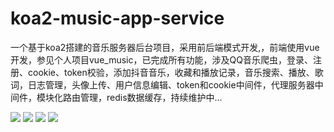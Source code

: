 # koa2-music-app-service

一个基于koa2搭建的音乐服务器后台项目，采用前后端模式开发,，前端使用vue开发，参见个人项目vue_music，已完成所有功能，涉及QQ音乐爬虫，登录、注册、cookie、token校验，添加抖音音乐，收藏和播放记录，音乐搜索、播放、歌词，日志管理，头像上传、用户信息编辑、token和cookie中间件，代理服务器中间件，模块化路由管理，redis数据缓存，持续维护中...

![](https://raw.githubusercontent.com/wuyuanwuhui99/vue_music/main/music.jpg)
![](https://raw.githubusercontent.com/wuyuanwuhui99/vue_music/main/music_01.jpg)
![](https://raw.githubusercontent.com/wuyuanwuhui99/vue_music/main/music_02.jpg)
![](https://raw.githubusercontent.com/wuyuanwuhui99/vue_music/main/music_03.jpg)
